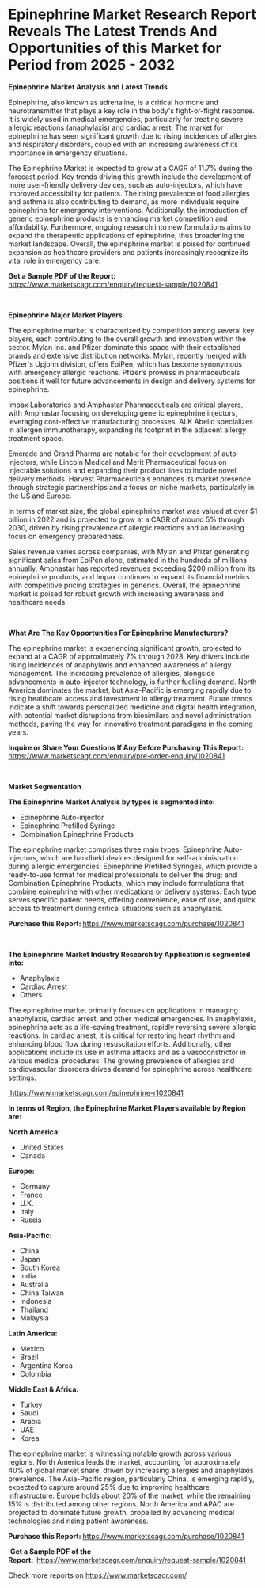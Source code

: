 <p><h1>Epinephrine Market Research Report Reveals The Latest Trends And Opportunities of this Market for Period from 2025 - 2032</h1></p><p><strong>Epinephrine Market Analysis and Latest Trends</strong></p>
<p><p>Epinephrine, also known as adrenaline, is a critical hormone and neurotransmitter that plays a key role in the body's fight-or-flight response. It is widely used in medical emergencies, particularly for treating severe allergic reactions (anaphylaxis) and cardiac arrest. The market for epinephrine has seen significant growth due to rising incidences of allergies and respiratory disorders, coupled with an increasing awareness of its importance in emergency situations.</p><p>The Epinephrine Market is expected to grow at a CAGR of 11.7% during the forecast period. Key trends driving this growth include the development of more user-friendly delivery devices, such as auto-injectors, which have improved accessibility for patients. The rising prevalence of food allergies and asthma is also contributing to demand, as more individuals require epinephrine for emergency interventions. Additionally, the introduction of generic epinephrine products is enhancing market competition and affordability. Furthermore, ongoing research into new formulations aims to expand the therapeutic applications of epinephrine, thus broadening the market landscape. Overall, the epinephrine market is poised for continued expansion as healthcare providers and patients increasingly recognize its vital role in emergency care.</p></p>
<p><strong>Get a Sample PDF of the Report:&nbsp;</strong> <a href="https://www.marketscagr.com/enquiry/request-sample/1020841?utm_campaign=2468&utm_medium=2&utm_source=Github&utm_content=ia&utm_term=04032025&utm_id=epinephrine">https://www.marketscagr.com/enquiry/request-sample/1020841</a></p>
<p>&nbsp;</p>
<p><strong>Epinephrine Major Market Players</strong></p>
<p><p>The epinephrine market is characterized by competition among several key players, each contributing to the overall growth and innovation within the sector. Mylan Inc. and Pfizer dominate this space with their established brands and extensive distribution networks. Mylan, recently merged with Pfizer's Upjohn division, offers EpiPen, which has become synonymous with emergency allergic reactions. Pfizer’s prowess in pharmaceuticals positions it well for future advancements in design and delivery systems for epinephrine.</p><p>Impax Laboratories and Amphastar Pharmaceuticals are critical players, with Amphastar focusing on developing generic epinephrine injectors, leveraging cost-effective manufacturing processes. ALK Abello specializes in allergen immunotherapy, expanding its footprint in the adjacent allergy treatment space.</p><p>Emerade and Grand Pharma are notable for their development of auto-injectors, while Lincoln Medical and Merit Pharmaceutical focus on injectable solutions and expanding their product lines to include novel delivery methods. Harvest Pharmaceuticals enhances its market presence through strategic partnerships and a focus on niche markets, particularly in the US and Europe.</p><p>In terms of market size, the global epinephrine market was valued at over $1 billion in 2022 and is projected to grow at a CAGR of around 5% through 2030, driven by rising prevalence of allergic reactions and an increasing focus on emergency preparedness. </p><p>Sales revenue varies across companies, with Mylan and Pfizer generating significant sales from EpiPen alone, estimated in the hundreds of millions annually. Amphastar has reported revenues exceeding $200 million from its epinephrine products, and Impax continues to expand its financial metrics with competitive pricing strategies in generics. Overall, the epinephrine market is poised for robust growth with increasing awareness and healthcare needs.</p></p>
<p>&nbsp;</p>
<p><strong>What Are The Key Opportunities For Epinephrine Manufacturers?</strong></p>
<p><p>The epinephrine market is experiencing significant growth, projected to expand at a CAGR of approximately 7% through 2028. Key drivers include rising incidences of anaphylaxis and enhanced awareness of allergy management. The increasing prevalence of allergies, alongside advancements in auto-injector technology, is further fuelling demand. North America dominates the market, but Asia-Pacific is emerging rapidly due to rising healthcare access and investment in allergy treatment. Future trends indicate a shift towards personalized medicine and digital health integration, with potential market disruptions from biosimilars and novel administration methods, paving the way for innovative treatment paradigms in the coming years.</p></p>
<p><strong>Inquire or Share Your Questions If Any Before Purchasing This Report:</strong> <a href="https://www.marketscagr.com/enquiry/pre-order-enquiry/1020841?utm_campaign=2468&utm_medium=2&utm_source=Github&utm_content=ia&utm_term=04032025&utm_id=epinephrine">https://www.marketscagr.com/enquiry/pre-order-enquiry/1020841</a></p>
<p>&nbsp;</p>
<p><strong>Market Segmentation</strong></p>
<p><strong>The Epinephrine Market Analysis by types is segmented into:</strong></p>
<p><ul><li>Epinephrine Auto-injector</li><li>Epinephrine Prefilled Syringe</li><li>Combination Epinephrine Products</li></ul></p>
<p><p>The epinephrine market comprises three main types: Epinephrine Auto-injectors, which are handheld devices designed for self-administration during allergic emergencies; Epinephrine Prefilled Syringes, which provide a ready-to-use format for medical professionals to deliver the drug; and Combination Epinephrine Products, which may include formulations that combine epinephrine with other medications or delivery systems. Each type serves specific patient needs, offering convenience, ease of use, and quick access to treatment during critical situations such as anaphylaxis.</p></p>
<p><strong>Purchase this Report:&nbsp;</strong><a href="https://www.marketscagr.com/purchase/1020841?utm_campaign=2468&utm_medium=2&utm_source=Github&utm_content=ia&utm_term=04032025&utm_id=epinephrine">https://www.marketscagr.com/purchase/1020841</a></p>
<p>&nbsp;</p>
<p><strong>The Epinephrine Market Industry Research by Application is segmented into:</strong></p>
<p><ul><li>Anaphylaxis</li><li>Cardiac Arrest</li><li>Others</li></ul></p>
<p><p>The epinephrine market primarily focuses on applications in managing anaphylaxis, cardiac arrest, and other medical emergencies. In anaphylaxis, epinephrine acts as a life-saving treatment, rapidly reversing severe allergic reactions. In cardiac arrest, it is critical for restoring heart rhythm and enhancing blood flow during resuscitation efforts. Additionally, other applications include its use in asthma attacks and as a vasoconstrictor in various medical procedures. The growing prevalence of allergies and cardiovascular disorders drives demand for epinephrine across healthcare settings.</p></p>
<p><a href="https://www.marketscagr.com/epinephrine-r1020841?utm_campaign=2468&utm_medium=2&utm_source=Github&utm_content=ia&utm_term=04032025&utm_id=epinephrine">&nbsp;https://www.marketscagr.com/epinephrine-r1020841</a></p>
<p><strong>In terms of Region, the Epinephrine Market Players available by Region are:</strong></p>
<p>
    <p> <strong> North America: </strong>
        <ul>
            <li>United States</li>
            <li>Canada</li>
        </ul>
        </p> 
    <p> <strong> Europe: </strong>
        <ul>
            <li>Germany</li>
            <li>France</li>
            <li>U.K.</li>
            <li>Italy</li>
            <li>Russia</li>
        </ul>
        </p> 
    <p> <strong> Asia-Pacific: </strong>
        <ul>
            <li>China</li>
            <li>Japan</li>
            <li>South Korea</li>
            <li>India</li>
            <li>Australia</li>
            <li>China Taiwan</li>
            <li>Indonesia</li>
            <li>Thailand</li>
            <li>Malaysia</li>
        </ul>
        </p> 
    <p> <strong> Latin America: </strong>
        <ul>
            <li>Mexico</li>
            <li>Brazil</li>
            <li>Argentina Korea</li>
            <li>Colombia</li>
        </ul>
        </p> 
    <p> <strong> Middle East & Africa: </strong>
        <ul>
            <li>Turkey</li>
            <li>Saudi</li>
            <li>Arabia</li>
            <li>UAE</li>
            <li>Korea</li>
        </ul>
    </p>
    </p>
<p><p>The epinephrine market is witnessing notable growth across various regions. North America leads the market, accounting for approximately 40% of global market share, driven by increasing allergies and anaphylaxis prevalence. The Asia-Pacific region, particularly China, is emerging rapidly, expected to capture around 25% due to improving healthcare infrastructure. Europe holds about 20% of the market, while the remaining 15% is distributed among other regions. North America and APAC are projected to dominate future growth, propelled by advancing medical technologies and rising patient awareness.</p></p>
<p><strong>Purchase this Report: </strong><a href="https://www.marketscagr.com/purchase/1020841?utm_campaign=2468&utm_medium=2&utm_source=Github&utm_content=ia&utm_term=04032025&utm_id=epinephrine">https://www.marketscagr.com/purchase/1020841</a></p>
<p>&nbsp;<strong>Get a Sample PDF of the Report:&nbsp;&nbsp;</strong><a href="https://www.marketscagr.com/enquiry/request-sample/1020841?utm_campaign=2468&utm_medium=2&utm_source=Github&utm_content=ia&utm_term=04032025&utm_id=epinephrine">https://www.marketscagr.com/enquiry/request-sample/1020841</a></p>
<p><strong></strong></p>
<p>Check more reports on <a href="https://www.marketscagr.com/?utm_campaign=2468&utm_medium=2&utm_source=Github&utm_content=ia&utm_term=04032025&utm_id=epinephrine">https://www.marketscagr.com/</a></p>